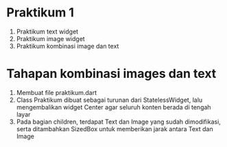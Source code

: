 # Praktikum 1

1. Praktikum text widget
2. Praktikum image widget
3. Praktikum kombinasi image dan text

# Tahapan kombinasi images dan text

1. Membuat file praktikum.dart 
2. Class Praktikum dibuat sebagai turunan dari StatelessWidget, lalu mengembalikan widget Center agar seluruh  konten berada di tengah layar
4. Pada bagian children, terdapat Text dan Image yang sudah dimodifikasi, serta ditambahkan SizedBox untuk memberikan jarak antara Text dan Image